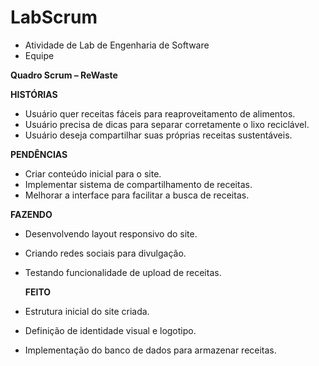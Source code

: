 # LabScrum

- Atividade de Lab de Engenharia de Software
- Equipe

**Quadro Scrum – ReWaste**  
 
 **HISTÓRIAS**  
- Usuário quer receitas fáceis para reaproveitamento de alimentos.  
- Usuário precisa de dicas para separar corretamente o lixo reciclável.  
- Usuário deseja compartilhar suas próprias receitas sustentáveis.  

**PENDÊNCIAS**  
- Criar conteúdo inicial para o site.  
- Implementar sistema de compartilhamento de receitas.  
- Melhorar a interface para facilitar a busca de receitas.  

 **FAZENDO**  
- Desenvolvendo layout responsivo do site.  
- Criando redes sociais para divulgação.  
- Testando funcionalidade de upload de receitas.

  **FEITO**  
- Estrutura inicial do site criada.  
- Definição de identidade visual e logotipo.  
- Implementação do banco de dados para armazenar receitas.  

